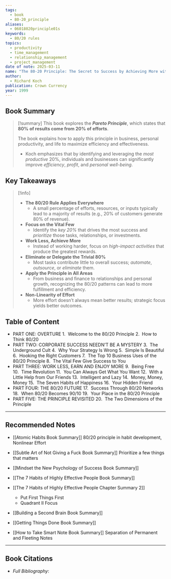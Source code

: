 ```yaml
---
tags:
  - book
  - 80-20_principle
aliases:
  - 06018020principle01s
keywords:
  - 80/20 rules
topics:
  - productivity
  - time_management
  - relationship_management
  - project_management
date of note: 2025-03-11
name: "The 80-20 Principle: The Secret to Success by Achieving More with Less"
author:
  - Richard Koch
publication: Crown Currency
year: 1999
---
```


## Book Summary

>[!summary]
>This book explores the ***Pareto Principle***, which states that **80% of results come from 20% of efforts**. 
>
>The book explains how to apply this principle in business, personal productivity, and life to maximize efficiency and effectiveness.
>- Koch emphasizes that by identifying and leveraging the *most productive* 20%, individuals and businesses can significantly improve *efficiency*, *profit*, and *personal well-being*.


## Key Takeaways

>[!info]
>- **The 80/20 Rule Applies Everywhere** 
>	- A small percentage of efforts, resources, or inputs typically lead to a majority of results (e.g., 20% of customers generate 80% of revenue).
> - **Focus on the Vital Few** 
> 	- Identify the *key 20%* that drives the most success and *prioritize* those tasks, relationships, or investments.
> - **Work Less, Achieve More** 
> 	- Instead of working harder, focus on *high-impact activities* that produce the greatest rewards.
> - **Eliminate or Delegate the Trivial 80%** 
> 	- Most tasks contribute little to overall success; *automate*, *outsource*, or *eliminate* them.
> - **Apply the Principle in All Areas** 
> 	- From business and finance to relationships and personal growth, recognizing the 80/20 patterns can lead to more fulfillment and efficiency.
> - **Non-Linearity of Effort** 
> 	- More effort doesn’t always mean better results; strategic focus yields better outcomes.

## Table of Content

- PART ONE: OVERTURE
	1.  Welcome to the 80/20 Principle
	2.  How to Think 80/20
- PART TWO: CORPORATE SUCCESS NEEDN’T BE A MYSTERY
	3.  The Underground Cult
	4.  Why Your Strategy Is Wrong
	5.  Simple Is Beautiful
	6.  Hooking the Right Customers
	7.  The Top 10 Business Uses of the 80/20 Principle
	8.  The Vital Few Give Success to You
- PART THREE: WORK LESS, EARN AND ENJOY MORE
	9.  Being Free
	10.  Time Revolution
	11.  You Can Always Get What You Want
	12.  With a Little Help from Our Friends
	13.  Intelligent and Lazy
	14.  Money, Money, Money
	15.  The Seven Habits of Happiness
	16.  Your Hidden Friend
- PART FOUR: THE 80/20 FUTURE
	17.  Success Through 80/20 Networks
	18.  When 80/20 Becomes 90/10
	19.  Your Place in the 80/20 Principle
- PART FIVE: THE PRINCIPLE REVISITED
	20.  The Two Dimensions of the Principle




-----------
##  Recommended Notes

- [[Atomic Habits Book Summary]] 80/20 principle in habit development, Nonlinear Effort
- [[Subtle Art of Not Giving a Fuck Book Summary]] Prioritize a few things that matters
- [[Mindset the New Psychology of Success Book Summary]] 

- [[The 7 Habits of Highly Effective People Book Summary]]
- [[The 7 Habits of Highly Effective People Chapter Summary 2]]
	- Put First Things First
	- Quadrant II Focus

- [[Building a Second Brain Book Summary]]
- [[Getting Things Done Book Summary]]
- [[How to Take Smart Note Book Summary]] Separation of Permanent and Fleeting Notes



----------
## Book Citations

- *Full Bibliography*:


